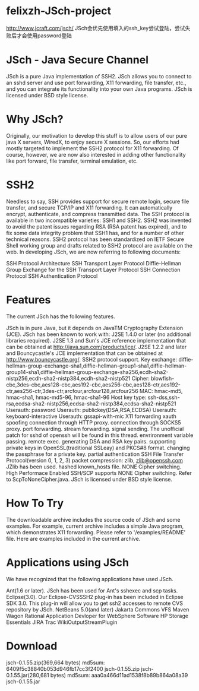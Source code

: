 # felixzh-JSch-project
http://www.jcraft.com/jsch/
JSch会优先使用填入的ssh_key尝试登陆，尝试失败后才会使用password登陆

# JSch - Java Secure Channel
JSch is a pure Java implementation of SSH2.
JSch allows you to connect to an sshd server and use port forwarding, X11 forwarding, file transfer, etc., and you can integrate its functionality into your own Java programs. 
JSch is licensed under BSD style license.

# Why JSch?
Originally, our motivation to develop this stuff is to allow users of our pure java X servers, WiredX, to enjoy secure X sessions. So, our efforts had mostly targeted to implement the SSH2 protocol for X11 forwarding. Of course, however, we are now also interested in adding other functionality like port forward, file transfer, terminal emulation, etc.

# SSH2
Needless to say, SSH provides support for secure remote login, secure file transfer, and secure TCP/IP and X11 forwarding. It can automatically encrypt, authenticate, and compress transmitted data. The SSH protocol is available in two incompatible varieties: SSH1 and SSH2. SSH2 was invented to avoid the patent issues regarding RSA (RSA patent has expired), and to fix some data integrity problem that SSH1 has, and for a number of other technical reasons. SSH2 protocol has been standardized on IETF Secure Shell working group and drafts related to SSH2 protocol are available on the web. In developing JSch, we are now referring to following documents:

SSH Protocol Architecture
SSH Transport Layer Protocol
Diffie-Hellman Group Exchange for the SSH Transport Layer Protocol
SSH Connection Protocol
SSH Authentication Protocol

# Features
The current JSch has the following features.

JSch is in pure Java, but it depends on JavaTM Cryptography Extension (JCE). JSch has been known to work with:
J2SE 1.4.0 or later (no additional libraries required).
J2SE 1.3 and Sun's JCE reference implementation that can be obtained at http://java.sun.com/products/jce/.
J2SE 1.2.2 and later and Bouncycastle's JCE implementation that can be obtained at http://www.bouncycastle.org/.
SSH2 protocol support.
Key exchange: diffie-hellman-group-exchange-sha1,diffie-hellman-group1-sha1,diffie-hellman-group14-sha1,diffie-hellman-group-exchange-sha256,ecdh-sha2-nistp256,ecdh-sha2-nistp384,ecdh-sha2-nistp521
Cipher: blowfish-cbc,3des-cbc,aes128-cbc,aes192-cbc,aes256-cbc,aes128-ctr,aes192-ctr,aes256-ctr,3des-ctr,arcfour,arcfour128,arcfour256
MAC: hmac-md5, hmac-sha1, hmac-md5-96, hmac-sha1-96
Host key type: ssh-dss,ssh-rsa,ecdsa-sha2-nistp256,ecdsa-sha2-nistp384,ecdsa-sha2-nistp521
Userauth: password
Userauth: publickey(DSA,RSA,ECDSA)
Userauth: keyboard-interactive
Userauth: gssapi-with-mic
X11 forwarding
xauth spoofing
connection through HTTP proxy.
connection through SOCKS5 proxy.
port forwarding.
stream forwarding.
signal sending. The unofficial patch for sshd of openssh will be found in this thread.
envrironment variable passing.
remote exec.
generating DSA and RSA key pairs.
supporting private keys in OpenSSL(traditional SSLeay) and PKCS#8 format.
changing the passphrase for a private key.
partial authentication
SSH File Transfer Protocol(version 0, 1, 2, 3)
packet compression: zlib, zlib@openssh.com JZlib has been used.
hashed known_hosts file.
NONE Cipher switching. High Performace Enabled SSH/SCP supports NONE Cipher switching. Refer to ScpToNoneCipher.java.
JSch is licensed under BSD style license.

# How To Try
The downloadable archive includes the source code of JSch and some examples. For example, current archive includes a simple Java program, which demonstrates X11 forwarding. Please refer to '/examples/README' file. Here are examples included in the current archive.


# Applications using JSch
We have recognized that the following applications have used JSch.

Ant(1.6 or later).
JSch has been used for Ant's sshexec and scp tasks.
Eclipse(3.0).
Our Eclipse-CVSSSH2 plug-in has been included in Eclipse SDK 3.0. This plug-in will allow you to get ssh2 accesses to remote CVS repository by JSch.
NetBeans 5.0(and later)
Jakarta Commons VFS
Maven Wagon
Rational Application Devloper for WebSphere Software
HP Storage Essentials
JIRA
Trac WikiOutputStreamPlugin

# Download
jsch-0.1.55.zip(369,664 bytes)
md5sum:    6409f5c38840b053d946fb17cc3f2400   jsch-0.1.55.zip
jsch-0.1.55.jar(280,681 bytes)
md5sum:    aaa0a466d11ad1538f8b89b864a08a39   jsch-0.1.55.jar


